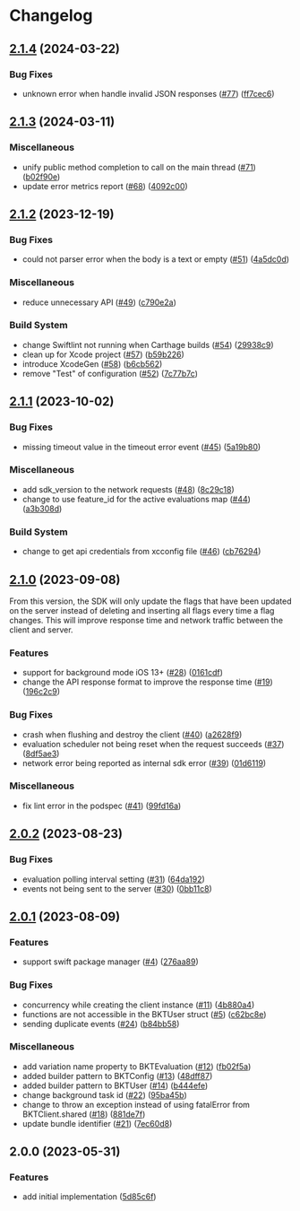 # Changelog

## [2.1.4](https://github.com/bucketeer-io/ios-client-sdk/compare/v2.1.3...v2.1.4) (2024-03-22)


### Bug Fixes

* unknown error when handle invalid JSON responses ([#77](https://github.com/bucketeer-io/ios-client-sdk/issues/77)) ([ff7cec6](https://github.com/bucketeer-io/ios-client-sdk/commit/ff7cec6be5069aeaf4b1a88cab332f17fe8939ad))

## [2.1.3](https://github.com/bucketeer-io/ios-client-sdk/compare/v2.1.2...v2.1.3) (2024-03-11)


### Miscellaneous

* unify public method completion to call on the main thread ([#71](https://github.com/bucketeer-io/ios-client-sdk/issues/71)) ([b02f90e](https://github.com/bucketeer-io/ios-client-sdk/commit/b02f90e1051693e1a5bdde930046685a0bd65373))
* update error metrics report ([#68](https://github.com/bucketeer-io/ios-client-sdk/issues/68)) ([4092c00](https://github.com/bucketeer-io/ios-client-sdk/commit/4092c007202d71e4f646fe6a0384946db1a7e9d5))

## [2.1.2](https://github.com/bucketeer-io/ios-client-sdk/compare/v2.1.1...v2.1.2) (2023-12-19)


### Bug Fixes

* could not parser error when the body is a text or empty ([#51](https://github.com/bucketeer-io/ios-client-sdk/issues/51)) ([4a5dc0d](https://github.com/bucketeer-io/ios-client-sdk/commit/4a5dc0d14fc231aba74ee21442841da46028a42e))


### Miscellaneous

* reduce unnecessary API ([#49](https://github.com/bucketeer-io/ios-client-sdk/issues/49)) ([c790e2a](https://github.com/bucketeer-io/ios-client-sdk/commit/c790e2a3b353d289fd0b2437c91b8761965daf3b))


### Build System

* change Swiftlint not running when Carthage builds ([#54](https://github.com/bucketeer-io/ios-client-sdk/issues/54)) ([29938c9](https://github.com/bucketeer-io/ios-client-sdk/commit/29938c949bf9daebb46731cf5ed430661b828a14))
* clean up for Xcode project ([#57](https://github.com/bucketeer-io/ios-client-sdk/issues/57)) ([b59b226](https://github.com/bucketeer-io/ios-client-sdk/commit/b59b226d9725d5ea955637a4bc6c5fb1ad504c76))
* introduce XcodeGen ([#58](https://github.com/bucketeer-io/ios-client-sdk/issues/58)) ([b6cb562](https://github.com/bucketeer-io/ios-client-sdk/commit/b6cb5629814094a0d1a2394df6e235af860bdb17))
* remove "Test" of configuration ([#52](https://github.com/bucketeer-io/ios-client-sdk/issues/52)) ([7c77b7c](https://github.com/bucketeer-io/ios-client-sdk/commit/7c77b7c91e12a8d82b5b7e9b50559b08376d450b))

## [2.1.1](https://github.com/bucketeer-io/ios-client-sdk/compare/v2.1.0...v2.1.1) (2023-10-02)


### Bug Fixes

* missing timeout value in the timeout error event ([#45](https://github.com/bucketeer-io/ios-client-sdk/issues/45)) ([5a19b80](https://github.com/bucketeer-io/ios-client-sdk/commit/5a19b802e56ff0653266c17c54ce5a91dd1c2bd7))


### Miscellaneous

* add sdk_version to the network requests ([#48](https://github.com/bucketeer-io/ios-client-sdk/issues/48)) ([8c29c18](https://github.com/bucketeer-io/ios-client-sdk/commit/8c29c183d416251e82a4bb59b3430617b9cfc1a3))
* change to use feature_id for the active evaluations map ([#44](https://github.com/bucketeer-io/ios-client-sdk/issues/44)) ([a3b308d](https://github.com/bucketeer-io/ios-client-sdk/commit/a3b308d032be592f9fab35e29ccc0045c2a7594f))


### Build System

* change to get api credentials from xcconfig file ([#46](https://github.com/bucketeer-io/ios-client-sdk/issues/46)) ([cb76294](https://github.com/bucketeer-io/ios-client-sdk/commit/cb7629479f4afc3a7d78fef36b55e016c609914e))

## [2.1.0](https://github.com/bucketeer-io/ios-client-sdk/compare/v2.0.2...v2.1.0) (2023-09-08)

From this version, the SDK will only update the flags that have been updated on the server instead of deleting and inserting all flags every time a flag changes. This will improve response time and network traffic between the client and server.

### Features

* support for background mode iOS 13+ ([#28](https://github.com/bucketeer-io/ios-client-sdk/issues/28)) ([0161cdf](https://github.com/bucketeer-io/ios-client-sdk/commit/0161cdf905c2db405743db7e572582f9429eb611))
* change the API response format to improve the response time ([#19](https://github.com/bucketeer-io/ios-client-sdk/issues/19)) ([196c2c9](https://github.com/bucketeer-io/ios-client-sdk/commit/196c2c98501f5bb54548d7b9a71bf0fdf5c5fd38))

### Bug Fixes

* crash when flushing and destroy the client ([#40](https://github.com/bucketeer-io/ios-client-sdk/issues/40)) ([a2628f9](https://github.com/bucketeer-io/ios-client-sdk/commit/a2628f97948b806f914faf1b77dc664cbc197e78))
* evaluation scheduler not being reset when the request succeeds ([#37](https://github.com/bucketeer-io/ios-client-sdk/issues/37)) ([8df5ae3](https://github.com/bucketeer-io/ios-client-sdk/commit/8df5ae3955d31f74371351a055ecc66f318089e3))
* network error being reported as internal sdk error ([#39](https://github.com/bucketeer-io/ios-client-sdk/issues/39)) ([01d6119](https://github.com/bucketeer-io/ios-client-sdk/commit/01d6119e02869adabe261d2e072ad5db0767899b))

### Miscellaneous

* fix lint error in the podspec ([#41](https://github.com/bucketeer-io/ios-client-sdk/issues/41)) ([99fd16a](https://github.com/bucketeer-io/ios-client-sdk/commit/99fd16a9d7cbafaa6a8817f160af0444aa3cd37d))

## [2.0.2](https://github.com/bucketeer-io/ios-client-sdk/compare/v2.0.1...v2.0.2) (2023-08-23)


### Bug Fixes

* evaluation polling interval setting ([#31](https://github.com/bucketeer-io/ios-client-sdk/issues/31)) ([64da192](https://github.com/bucketeer-io/ios-client-sdk/commit/64da19220ed2e3a2520a9644cc14320e39c8eb76))
* events not being sent to the server ([#30](https://github.com/bucketeer-io/ios-client-sdk/issues/30)) ([0bb11c8](https://github.com/bucketeer-io/ios-client-sdk/commit/0bb11c8f3749c286f359a5cd4562ae50c06edeed))

## [2.0.1](https://github.com/bucketeer-io/ios-client-sdk/compare/v2.0.0...v2.0.1) (2023-08-09)


### Features

* support swift package manager ([#4](https://github.com/bucketeer-io/ios-client-sdk/issues/4)) ([276aa89](https://github.com/bucketeer-io/ios-client-sdk/commit/276aa89251fc85acdf98fcc6773dd34309d072e0))


### Bug Fixes

* concurrency while creating the client instance ([#11](https://github.com/bucketeer-io/ios-client-sdk/issues/11)) ([4b880a4](https://github.com/bucketeer-io/ios-client-sdk/commit/4b880a4c68ae3ed04b1d5e15d6f00517f9bc8ed4))
* functions are not accessible in the BKTUser struct ([#5](https://github.com/bucketeer-io/ios-client-sdk/issues/5)) ([c62bc8e](https://github.com/bucketeer-io/ios-client-sdk/commit/c62bc8ec0d76d175b182023ac9a390f1cb891074))
* sending duplicate events ([#24](https://github.com/bucketeer-io/ios-client-sdk/issues/24)) ([b84bb58](https://github.com/bucketeer-io/ios-client-sdk/commit/b84bb5840af722d02963c4b009f866961cff5461))


### Miscellaneous

* add variation name property to BKTEvaluation ([#12](https://github.com/bucketeer-io/ios-client-sdk/issues/12)) ([fb02f5a](https://github.com/bucketeer-io/ios-client-sdk/commit/fb02f5a6311a78ef31e2760438c0fa574eb8a155))
* added builder pattern to BKTConfig ([#13](https://github.com/bucketeer-io/ios-client-sdk/issues/13)) ([48dff87](https://github.com/bucketeer-io/ios-client-sdk/commit/48dff87dbe27791fde7dd47293741f4b64adebe2))
* added builder pattern to BKTUser ([#14](https://github.com/bucketeer-io/ios-client-sdk/issues/14)) ([b444efe](https://github.com/bucketeer-io/ios-client-sdk/commit/b444efee76559ee204c9deb0c76acae9ff190312))
* change background task id ([#22](https://github.com/bucketeer-io/ios-client-sdk/issues/22)) ([95ba45b](https://github.com/bucketeer-io/ios-client-sdk/commit/95ba45bb9dfbba44f6cc84b12e09a1c8a78627a1))
* change to throw an exception instead of using fatalError from BKTClient.shared ([#18](https://github.com/bucketeer-io/ios-client-sdk/issues/18)) ([881de7f](https://github.com/bucketeer-io/ios-client-sdk/commit/881de7fbd575fb1c01946ccbb62c13a179deea18))
* update bundle identifier ([#21](https://github.com/bucketeer-io/ios-client-sdk/issues/21)) ([7ec60d8](https://github.com/bucketeer-io/ios-client-sdk/commit/7ec60d82e9213e5f7fc4a21ef896f411ee8c406c))

## 2.0.0 (2023-05-31)


### Features

* add initial implementation ([5d85c6f](https://github.com/bucketeer-io/ios-client-sdk/commit/5d85c6fab1ddb47b32a689a4d6abf3ff79b7a779))
